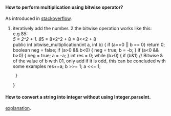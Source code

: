 #### How to perform multiplication using bitwise operator?  
As introduced in [stackoverflow](https://stackoverflow.com/questions/3722004/how-to-perform-multiplication-using-bitwise-operators). 
1. iteratively add the number. 
2.the bitwise operation works like this:  
e.g 8*5:  
5 = 2^2 + 1. 
8*5 = 8*2^2 + 8 = 8<<2 + 8  
    public int bitwise_multiplication(int a, int b) {
    	if (a==0 || b == 0) return 0;
    	boolean neg = false;
    	if (a>0 && b<0) {
    		neg = true;
    		b = -b;
    	}
    	if (a<0 && b>0) {
    		neg = true;
    		a = -a;
    	}
    	int res = 0;
    	while (b>0) {
    		if (b&1)  // Bitwise & of the value of b with 01, only add if it is odd, this can be concluded with some examples
    			res+=a;
    		b >>= 1;
    		a <<= 1;
    		
    	}
    					
    }

#### How to convert a string into integer without using Integer.parseInt. 
[explanation](http://javahungry.blogspot.com/2014/02/how-to-convert-string-to-int-in-java-without-using-integer-parseint-method-code-with-example.html). 
